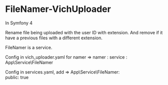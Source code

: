 # FileNamer-VichUploader

In Symfony 4

Rename file being uploaded with the user ID with extension. And remove if it have a previous files with a different extension.

FileNamer is a service.

Config in vich_uploader.yaml for namer =>
namer : 
    service : App\Service\FileNamer
    
Config in services.yaml, add =>
App\Service\FileNamer:   
        public: true
